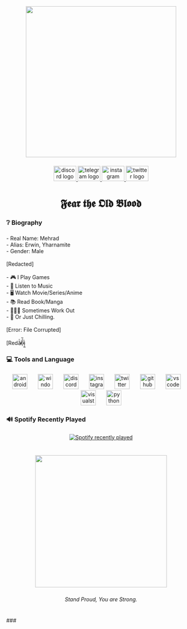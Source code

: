 <div align="center">
  <img height="400" src="https://github.com/Mehradhp/Mehradhp/blob/main/Gifs/I%20WIN!.gif"  />
</div>

###

<div align="center">
  <a href="https://discord.com/users/321248884636647424" target="_blank">
    <img src="https://raw.githubusercontent.com/maurodesouza/profile-readme-generator/master/src/assets/icons/social/discord/default.svg" width="60" height="40" alt="discord logo"  />
  </a>
  <a href="https://web.telegram.org/" target="_blank">
    <img src="https://raw.githubusercontent.com/maurodesouza/profile-readme-generator/master/src/assets/icons/social/telegram/default.svg" width="60" height="40" alt="telegram logo"  />
  </a>
  <a href="https://www.instagram.com" target="_blank">
    <img src="https://raw.githubusercontent.com/maurodesouza/profile-readme-generator/master/src/assets/icons/social/instagram/default.svg" width="60" height="40" alt="instagram logo"  />
  </a>
  <a href="https://x.com/Mehr4dhp" target="_blank">
    <img src="https://raw.githubusercontent.com/maurodesouza/profile-readme-generator/master/src/assets/icons/social/twitter/default.svg" width="60" height="40" alt="twitter logo"  />
  </a>
</div>

###

<h1 align="center">𝕱𝖊𝖆𝖗 𝖙𝖍𝖊 𝕺𝖑𝖉 𝕭𝖑𝖔𝖔𝖉</h1>

###

<h3 align="left">❔ Biography</h3>

###

<p align="left">- Real Name: Mehrad<br>- Alias: Erwin, Yharnamite<br>- Gender: Male<br><br>[Redacted]<br><br>- 🎮 I Play Games<br>- 🎵 Listen to Music<br>- 🖥️ Watch Movie/Series/Anime<br>- 📚 Read Book/Manga<br>- 🏃🏻‍♂️ Sometimes Work Out<br>- 📱 Or Just Chilling.<br><br>[Error: File Corrupted]<br><br>[Redă̶̸ͦc̷̹͋́̃t̴͕͖̀</p>

###

<h3 align="left">💻 Tools and Language</h3>

###

<div align="center">
  <img src="https://cdn.simpleicons.org/android/3DDC84" height="40" alt="android logo"  />
  <img width="20" />
  <img src="https://camo.githubusercontent.com/9469fb794575aa9c344fa25d2f6e03c40c977bd77c7ead9fd59a539ed488a83b/68747470733a2f2f696d616765732e706c696e672e636f6d2f696d672f30302f30302f36342f36362f30322f313730303531342f31312e706e67" height="40" alt="windows11 logo"  />
  <img width="20" />
  <img src="https://cdn.simpleicons.org/discord/5865F2" height="40" alt="discord logo"  />
  <img width="20" />
  <img src="https://cdn.simpleicons.org/instagram/E4405F" height="40" alt="instagram logo"  />
  <img width="20" />
  <img src="https://cdn.jsdelivr.net/gh/devicons/devicon/icons/twitter/twitter-original.svg" height="40" alt="twitter logo"  />
  <img width="20" />
  <img src="https://cdn.simpleicons.org/github/181717" height="40" alt="github logo"  />
  <img width="20" />
  <img src="https://cdn.jsdelivr.net/gh/devicons/devicon/icons/vscode/vscode-original.svg" height="40" alt="vscode logo"  />
  <img width="20" />
  <img src="https://cdn.jsdelivr.net/gh/devicons/devicon/icons/visualstudio/visualstudio-plain.svg" height="40" alt="visualstudio logo"  />
  <img width="20" />
  <img src="https://cdn.jsdelivr.net/gh/devicons/devicon/icons/python/python-original.svg" height="40" alt="python logo"  />
</div>

###

<h3 align="left">🔊 Spotify Recently Played</h3>

###

<div align="center">
  <a href="https://open.spotify.com/user/hut84uv36avbfdu8k6fua0q4b">
    <img src="https://spotify-recently-played-readme.vercel.app/api?user=hut84uv36avbfdu8k6fua0q4b&count=5&unique=false" alt="Spotify recently played"  />
  </a>
</div>

###

<h1 align="left"></h1>

###

<div align="center">
  <img height="350" src="https://github.com/Mehradhp/Mehradhp/blob/main/Gifs/bloodborne.gif"  />
</div>

###

<h6 align="center">Stand Proud, You are Strong.</h6>

<h1 align="left"></h1>
###
